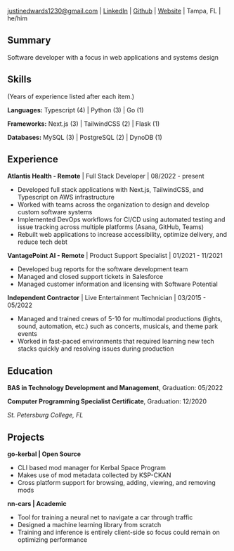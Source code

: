 justinedwards1230@gmail.com | [LinkedIn](http://www.linkedin.com/in/justinedwards1230) | [Github](http://www.github.com/jedwards1230) | [Website](https://jedwards.cc) | Tampa, FL | he/him

## Summary

Software developer with a focus in web applications and systems design

## Skills

(Years of experience listed after each item.)

**Languages:** Typescript (4) | Python (3) | Go (1)

**Frameworks:** Next.js (3) | TailwindCSS (2) | Flask (1)

**Databases:** MySQL (3) | PostgreSQL (2) | DynoDB (1)

## Experience

**Atlantis Health - Remote** | Full Stack Developer | 08/2022 - present

-   Developed full stack applications with Next.js, TailwindCSS, and Typescript on AWS infrastructure
-   Worked with teams across the organization to design and develop custom software systems
-   Implemented DevOps workflows for CI/CD using automated testing and issue tracking across multiple platforms (Asana, GitHub, Teams)
-   Rebuilt web applications to increase accessibility, optimize delivery, and reduce tech debt

**VantagePoint AI - Remote** | Product Support Specialist | 01/2021 - 11/2021

-   Developed bug reports for the software development team
-   Managed and closed support tickets in Salesforce
-   Managed customer information and licensing with Software Potential

**Independent Contractor** | Live Entertainment Technician | 03/2015 - 05/2022

-   Managed and trained crews of 5-10 for multimodal productions (lights, sound, automation, etc.) such as concerts, musicals, and theme park events
-   Worked in fast-paced environments that required learning new tech stacks quickly and resolving issues during production

## Education

**BAS in Technology Development and Management**, Graduation: 05/2022

**Computer Programming Specialist Certificate**, Graduation: 12/2020

_St. Petersburg College, FL_

## Projects

**go-kerbal | Open Source**

-   CLI based mod manager for Kerbal Space Program
-   Makes use of mod metadata collected by KSP-CKAN
-   Cross platform support for browsing, adding, viewing, and removing mods

**nn-cars | Academic**

-   Tool for training a neural net to navigate a car through traffic
-   Designed a machine learning library from scratch
-   Training and inference is entirely client-side so focus could remain on optimizing performance
